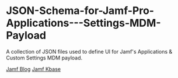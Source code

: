 # JSON-Schema-for-Jamf-Pro-Applications---Settings-MDM-Payload

A collection of JSON files used to define UI for Jamf's Applications & Custom Settings MDM payload.

[Jamf Blog](https://www.jamf.com/blog/how-to-make-mac-app-management-as-easy-as-point-and-click/)
[Jamf Kbase](https://www.jamf.com/jamf-nation/articles/217/configuration-profile-payload-settings-specific-to-jamf-pro)
